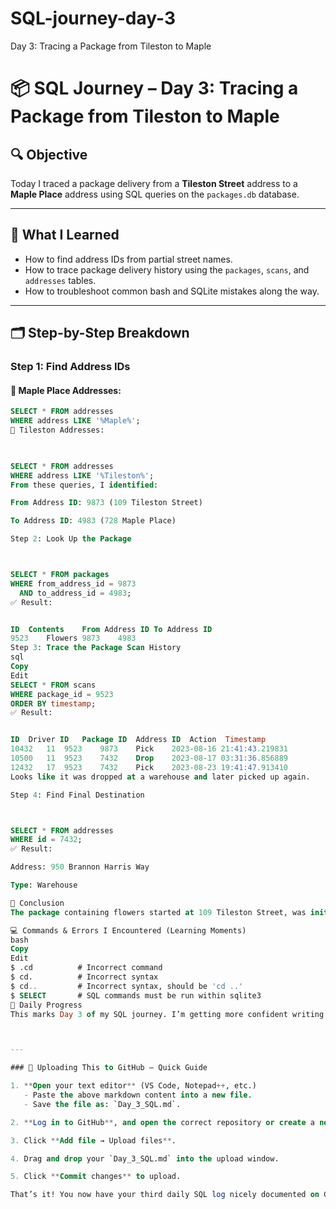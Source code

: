 # SQL-journey-day-3
Day 3: Tracing a Package from Tileston to Maple
# 📦 SQL Journey – Day 3: Tracing a Package from Tileston to Maple

## 🔍 Objective
Today I traced a package delivery from a **Tileston Street** address to a **Maple Place** address using SQL queries on the `packages.db` database.

---

## 🧠 What I Learned
- How to find address IDs from partial street names.
- How to trace package delivery history using the `packages`, `scans`, and `addresses` tables.
- How to troubleshoot common bash and SQLite mistakes along the way.

---

## 🗂️ Step-by-Step Breakdown

### Step 1: Find Address IDs

#### 🏡 Maple Place Addresses:
```sql
SELECT * FROM addresses
WHERE address LIKE '%Maple%';
🏢 Tileston Addresses:
 


SELECT * FROM addresses
WHERE address LIKE '%Tileston%';
From these queries, I identified:

From Address ID: 9873 (109 Tileston Street)

To Address ID: 4983 (728 Maple Place)

Step 2: Look Up the Package



SELECT * FROM packages
WHERE from_address_id = 9873
  AND to_address_id = 4983;
✅ Result:


ID	Contents	From Address ID	To Address ID
9523	Flowers	9873	4983
Step 3: Trace the Package Scan History
sql
Copy
Edit
SELECT * FROM scans
WHERE package_id = 9523
ORDER BY timestamp;
✅ Result:


ID	Driver ID	Package ID	Address ID	Action	Timestamp
10432	11	9523	9873	Pick	2023-08-16 21:41:43.219831
10500	11	9523	7432	Drop	2023-08-17 03:31:36.856889
12432	17	9523	7432	Pick	2023-08-23 19:41:47.913410
Looks like it was dropped at a warehouse and later picked up again.

Step 4: Find Final Destination



SELECT * FROM addresses
WHERE id = 7432;
✅ Result:

Address: 950 Brannon Harris Way

Type: Warehouse

📝 Conclusion
The package containing flowers started at 109 Tileston Street, was initially dropped off at a warehouse (950 Brannon Harris Way), and then picked up again later — likely en route to its final destination at 728 Maple Place.

💻 Commands & Errors I Encountered (Learning Moments)
bash
Copy
Edit
$ .cd          # Incorrect command
$ cd.          # Incorrect syntax
$ cd..         # Incorrect syntax, should be 'cd ..'
$ SELECT       # SQL commands must be run within sqlite3
📅 Daily Progress
This marks Day 3 of my SQL journey. I’m getting more confident writing SQL queries, reading from multiple tables, and tracing relational data. 🚀



---

### 🧭 Uploading This to GitHub – Quick Guide

1. **Open your text editor** (VS Code, Notepad++, etc.)
   - Paste the above markdown content into a new file.
   - Save the file as: `Day_3_SQL.md`.

2. **Log in to GitHub**, and open the correct repository or create a new one (e.g., `sql-journey`).

3. Click **Add file → Upload files**.

4. Drag and drop your `Day_3_SQL.md` into the upload window.

5. Click **Commit changes** to upload.

That’s it! You now have your third daily SQL log nicely documented on GitHub. Want me to help you create

